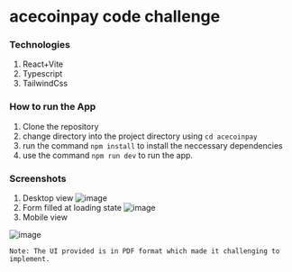# acecoinpay code challenge
### Technologies
1. React+Vite
2. Typescript
3. TailwindCss

### How to run the App
1. Clone the repository
2. change directory into the project directory using `cd acecoinpay`
3. run the command `npm install` to install the neccessary dependencies
4. use the command `npm run dev` to run the app.

### Screenshots
1. Desktop view
![image](https://github.com/labristow/acecoinpay/assets/38114969/ea542d06-8e11-4341-8977-6bf599a32847)
2. Form filled at loading state 
![image](https://github.com/labristow/acecoinpay/assets/38114969/e044fe36-7baa-4b31-a464-032add59d621)
3. Mobile view 

![image](https://github.com/labristow/acecoinpay/assets/38114969/80fe9bba-38e9-404f-b93d-e110c998e565)


```
Note: The UI provided is in PDF format which made it challenging to implement.
```
